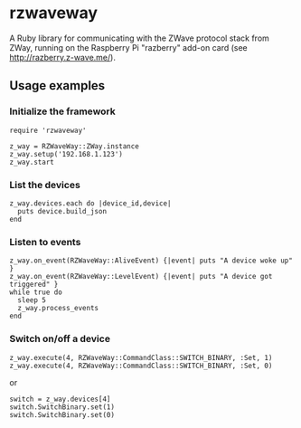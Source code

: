 rzwaveway
=========

A Ruby library for communicating with the ZWave protocol stack from ZWay, running on the Raspberry Pi "razberry" add-on card (see http://razberry.z-wave.me/).

## Usage examples

### Initialize the framework
```
require 'rzwaveway'

z_way = RZWaveWay::ZWay.instance
z_way.setup('192.168.1.123')
z_way.start
```

### List the devices
```
z_way.devices.each do |device_id,device|
  puts device.build_json
end
```

### Listen to events
```
z_way.on_event(RZWaveWay::AliveEvent) {|event| puts "A device woke up" }
z_way.on_event(RZWaveWay::LevelEvent) {|event| puts "A device got triggered" }
while true do
  sleep 5
  z_way.process_events
end
```

### Switch on/off a device
```
z_way.execute(4, RZWaveWay::CommandClass::SWITCH_BINARY, :Set, 1)
z_way.execute(4, RZWaveWay::CommandClass::SWITCH_BINARY, :Set, 0)
```
or

```
switch = z_way.devices[4]
switch.SwitchBinary.set(1)
switch.SwitchBinary.set(0)
```